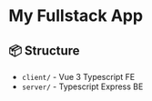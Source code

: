 # My Fullstack App

## 📦 Structure

- `client/` - Vue 3 Typescript FE
- `server/` - Typescript Express BE



